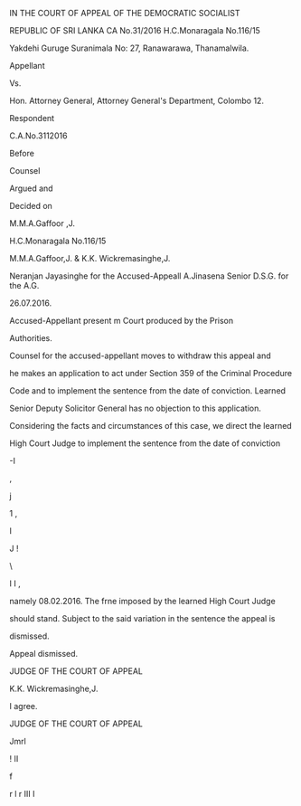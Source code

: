 IN THE COURT OF APPEAL OF THE DEMOCRATIC SOCIALIST

REPUBLIC OF SRI LANKA CA No.31/2016 H.C.Monaragala No.116/15

Yakdehi Guruge Suranimala No: 27, Ranawarawa, Thanamalwila.

Appellant

Vs.

Hon. Attorney General, Attorney General's Department, Colombo 12.

Respondent

C.A.No.3112016

Before

Counsel

Argued and

Decided on

M.M.A.Gaffoor ,J.

H.C.Monaragala No.116/15

M.M.A.Gaffoor,J. & K.K. Wickremasinghe,J.

Neranjan Jayasinghe for the Accused-Appeall A.Jinasena Senior D.S.G. for the A.G.

26.07.2016.

Accused-Appellant present m Court produced by the Prison

Authorities.

Counsel for the accused-appellant moves to withdraw this appeal and

he makes an application to act under Section 359 of the Criminal Procedure

Code and to implement the sentence from the date of conviction. Learned

Senior Deputy Solicitor General has no objection to this application.

Considering the facts and circumstances of this case, we direct the learned

High Court Judge to implement the sentence from the date of conviction

-I

,

j

1 ,

I

J !

\

I I ,

namely 08.02.2016. The frne imposed by the learned High Court Judge

should stand. Subject to the said variation in the sentence the appeal is

dismissed.

Appeal dismissed.

JUDGE OF THE COURT OF APPEAL

K.K. Wickremasinghe,J.

I agree.

JUDGE OF THE COURT OF APPEAL

Jmrl

! II

f

r l r III I